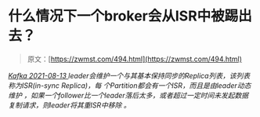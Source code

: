 <!--yml
category: 未分类
date: 0001-01-01 00:00:00
-->

# 什么情况下一个broker会从ISR中被踢出去？

> 原文：[https://zwmst.com/494.html](https://zwmst.com/494.html)

   [ *Kafka* ](https://zwmst.com/kafka)*[ <time datetime="2021-08-14T06:56:56+08:00"> 2021-08-13 </time> ](https://zwmst.com/494.html)  leader会维护一个与其基本保持同步的Replica列表，该列表称为ISR(in-sync Replica)，每 个Partition都会有一个ISR，而且是由leader动态维护 ，如果一个follower比一个leader落后太多，或者超过一定时间未发起数据复制请求，则leader将其重ISR中移除 。*